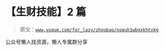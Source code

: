 # 【生财技能】2 篇

> 原文：[`www.yuque.com/for_lazy/zhoubao/noquh1wbgxkhtxkg`](https://www.yuque.com/for_lazy/zhoubao/noquh1wbgxkhtxkg)

公众号懒人找资源，懒人专属群分享